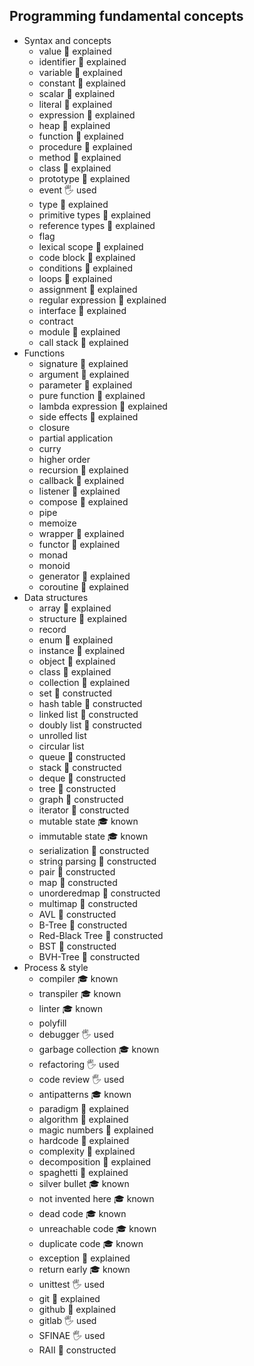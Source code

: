 ﻿## Programming fundamental concepts

- Syntax and concepts
  - value 🙋 explained
  - identifier 🙋 explained
  - variable 🙋 explained
  - constant 🙋 explained
  - scalar 🙋 explained
  - literal 🙋 explained
  - expression 🙋 explained
  - heap 🙋 explained
  - function 🙋 explained
  - procedure 🙋 explained
  - method 🙋 explained
  - class 🙋 explained
  - prototype 🙋 explained
  - event 🖐️ used
  - type 🙋 explained
  - primitive types 🙋 explained
  - reference types 🙋 explained
  - flag
  - lexical scope 🙋 explained
  - code block 🙋 explained
  - conditions 🙋 explained
  - loops 🙋 explained
  - assignment 🙋 explained
  - regular expression 🙋 explained
  - interface 🙋 explained
  - contract
  - module 🙋 explained
  - call stack 🙋 explained
- Functions
  - signature 🙋 explained
  - argument 🙋 explained
  - parameter 🙋 explained
  - pure function 🙋 explained
  - lambda expression 🙋 explained
  - side effects 🙋 explained
  - closure
  - partial application
  - curry
  - higher order
  - recursion 🙋 explained
  - callback 🙋 explained
  - listener 🙋 explained
  - compose 🙋 explained
  - pipe
  - memoize
  - wrapper 🙋 explained
  - functor 🙋 explained
  - monad
  - monoid
  - generator 🙋 explained
  - coroutine 🙋 explained
- Data structures
  - array 🙋 explained
  - structure 🙋 explained
  - record
  - enum 🙋 explained
  - instance 🙋 explained
  - object 🙋 explained
  - class 🙋 explained
  - collection 🙋 explained
  - set 🚀 constructed
  - hash table 🚀 constructed
  - linked list 🚀 constructed
  - doubly list 🚀 constructed
  - unrolled list
  - circular list
  - queue 🚀 constructed
  - stack 🚀 constructed
  - deque 🚀 constructed
  - tree 🚀 constructed
  - graph 🚀 constructed
  - iterator 🚀 constructed
  - mutable state 🎓 known
  - immutable state 🎓 known
  - serialization 🚀 constructed
  - string parsing 🚀 constructed
  - pair 🚀 constructed
  - map 🚀 constructed
  - unorderedmap 🚀 constructed
  - multimap 🚀 constructed
  - AVL 🚀 constructed
  - B-Tree 🚀 constructed
  - Red-Black Tree 🚀 constructed
  - BST 🚀 constructed
  - BVH-Tree 🚀 constructed
- Process & style
  - compiler 🎓 known
  - transpiler 🎓 known
  - linter 🎓 known
  - polyfill
  - debugger 🖐️ used
  - garbage collection 🎓 known
  - refactoring 🖐️ used
  - code review 🖐️ used
  - antipatterns 🎓 known
  - paradigm 🙋 explained
  - algorithm 🙋 explained
  - magic numbers 🙋 explained
  - hardcode 🙋 explained
  - complexity 🙋 explained
  - decomposition 🙋 explained
  - spaghetti 🙋 explained
  - silver bullet 🎓 known
  - not invented here 🎓 known
  - dead code 🎓 known
  - unreachable code 🎓 known
  - duplicate code 🎓 known
  - exception 🙋 explained
  - return early 🎓 known
  - unittest 🖐️ used
  - git 🙋 explained
  - github 🙋 explained
  - gitlab 🖐️ used
  - SFINAE 🖐️ used
  - RAII 🚀 constructed
